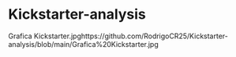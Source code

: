 # Kickstarter-analysis
Grafica Kickstarter.jpghttps://github.com/RodrigoCR25/Kickstarter-analysis/blob/main/Grafica%20Kickstarter.jpg

